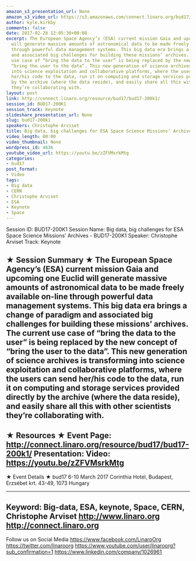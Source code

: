 ```yaml
---
amazon_s3_presentation_url: None
amazon_s3_video_url: https://s3.amazonaws.com/connect.linaro.org/bud17/Videos/Tuesday/BUD17-200K2%20Big%20data%20big%20challenges%20for%20ESA%20missions%20Archives.mp4
author: kyle.kirkby
comments: false
date: 2017-02-28 12:05:30+00:00
excerpt: The European Space Agency’s (ESA) current mission Gaia and upcoming one Euclid
  will generate massive amounts of astronomical data to be made freely available on-line
  through powerful data management systems. This big data era brings a change of paradigm
  and associated big challenges for building these missions’ archives. The current
  use case of “bring the data to the user” is being replaced by the new concept of
  “bring the user to the data”. This new generation of science archives is transforming
  into science exploitation and collaborative platforms, where the users can send
  her/his code to the data, run it on computing and storage services provided directly
  by the archive (where the data reside), and easily share all this with other scientists
  they’re collaborating with.
layout: post
link: http://connect.linaro.org/resource/bud17/bud17-200k1/
session_id: BUD17-200K1
session_track: Keynote
slideshare_presentation_url: None
slug: bud17-200k1
speakers: Christophe Arviset
title: Big data, big challenges for ESA Space Science Missions’ Archives - BUD17-200K1
video_length: 00:00
video_thumbnail: None
wordpress_id: 4636
youtube_video_url: https://youtu.be/zZFVMsrkMtg
categories:
- bud17
post_format:
- Video
tags:
- Big data
- CERN
- Christophe Arviset
- ESA
- Keynote
- Space
---
```


Session ID: BUD17-200K1
Session Name: Big data, big challenges for ESA Space Science Missions’ Archives - BUD17-200K1
Speaker: Christophe Arviset
Track: Keynote


★ Session Summary ★
The European Space Agency’s (ESA) current mission Gaia and upcoming one Euclid will generate massive amounts of astronomical data to be made freely available on-line through powerful data management systems. This big data era brings a change of paradigm and associated big challenges for building these missions’ archives. The current use case of “bring the data to the user” is being replaced by the new concept of “bring the user to the data”. This new generation of science archives is transforming into science exploitation and collaborative platforms, where the users can send her/his code to the data, run it on computing and storage services provided directly by the archive (where the data reside), and easily share all this with other scientists they’re collaborating with.
---------------------------------------------------
★ Resources ★
Event Page: http://connect.linaro.org/resource/bud17/bud17-200k1/
Presentation:
Video: https://youtu.be/zZFVMsrkMtg
---------------------------------------------------

★ Event Details ★
bud17
6-10 March 2017
Corinthia Hotel, Budapest,
Erzsébet krt. 43-49,
1073 Hungary

---------------------------------------------------
Keyword: Big-data, ESA, keynote, Space, CERN, Christophe Arviset
http://www.linaro.org
http://connect.linaro.org
---------------------------------------------------
Follow us on Social Media
https://www.facebook.com/LinaroOrg
https://twitter.com/linaroorg
https://www.youtube.com/user/linaroorg?sub_confirmation=1
https://www.linkedin.com/company/1026961
